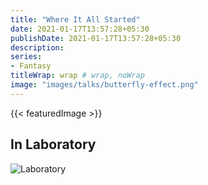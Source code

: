 ```yaml
---
title: "Where It All Started"
date: 2021-01-17T13:57:28+05:30
publishDate: 2021-01-17T13:57:28+05:30
description:
series:
- Fantasy
titleWrap: wrap # wrap, noWrap
image: "images/talks/butterfly-effect.png"
---
```

{{< featuredImage >}}

## In Laboratory
![Laboratory](/images/talks/laboratory.jpg)
